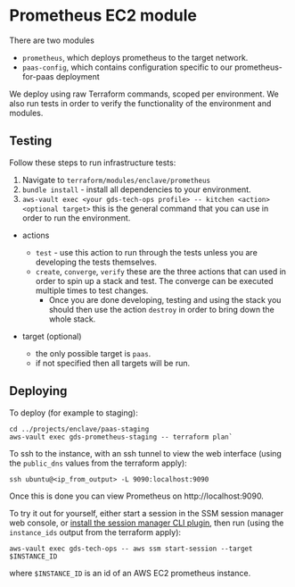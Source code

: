 # Prometheus EC2 module

There are two modules

 - `prometheus`, which deploys prometheus to the target network.
 - `paas-config`, which contains configuration specific to our
   prometheus-for-paas deployment

We deploy using raw Terraform commands, scoped per environment.  We also run tests in order to verify the functionality of the environment and modules.

## Testing

Follow these steps to run infrastructure tests:

1. Navigate to `terraform/modules/enclave/prometheus`
2. `bundle install` - install all dependencies to your environment.
3. `aws-vault exec <your gds-tech-ops profile> -- kitchen <action> <optional target>` this is the general command that you can use in order to run the environment.
  - actions
    - `test` - use this action to run through the tests unless you are developing the tests themselves.
    - `create`, `converge`, `verify` these are the three actions that can used in order to spin up a stack and test. The converge can be executed multiple times to test changes.
      - Once you are done developing, testing and using the stack you should then use the action `destroy` in order to bring down the whole stack.

  - target (optional)
    - the only possible target is `paas`.
    - if not specified then all targets will be run.

## Deploying

To deploy (for example to staging):

```shell
cd ../projects/enclave/paas-staging
aws-vault exec gds-prometheus-staging -- terraform plan`
```

To ssh to the instance, with an ssh tunnel to view the web interface (using the `public_dns` values from the terraform apply):

    ssh ubuntu@<ip_from_output> -L 9090:localhost:9090

Once this is done you can view Prometheus on http://localhost:9090.

To try it out for yourself, either start a session in the SSM session
manager web console, or [install the session manager CLI
plugin][session-manager-install], then run (using the `instance_ids`
output from the terraform apply):

    aws-vault exec gds-tech-ops -- aws ssm start-session --target $INSTANCE_ID

where `$INSTANCE_ID` is an id of an AWS EC2 prometheus instance.

[session-manager-install]: https://docs.aws.amazon.com/systems-manager/latest/userguide/session-manager-working-with-install-plugin.html
